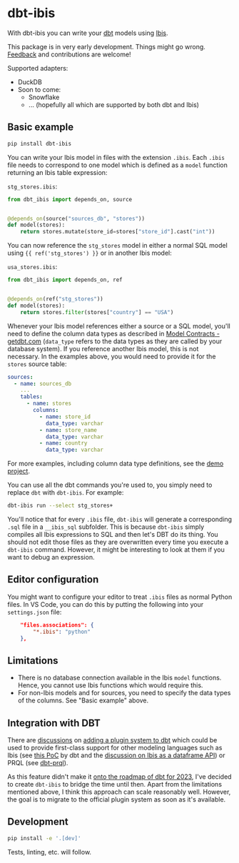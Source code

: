 # dbt-ibis
With dbt-ibis you can write your [dbt](https://www.getdbt.com/) models using [Ibis](https://ibis-project.org/).

This package is in very early development. Things might go wrong. [Feedback](https://github.com/binste/dbt-ibis/issues) and contributions are welcome!

Supported adapters:
* DuckDB
* Soon to come:
  * Snowflake
  * ... (hopefully all which are supported by both dbt and Ibis)

## Basic example
```bash
pip install dbt-ibis
```

You can write your Ibis model in files with the extension `.ibis`. Each `.ibis` file needs to correspond to one model which is defined as a `model` function returning an Ibis table expression:

`stg_stores.ibis`:
```python
from dbt_ibis import depends_on, source


@depends_on(source("sources_db", "stores"))
def model(stores):
    return stores.mutate(store_id=stores["store_id"].cast("int"))
```

You can now reference the `stg_stores` model in either a normal SQL model using `{{ ref('stg_stores') }}` or in another Ibis model:

`usa_stores.ibis`:
```python
from dbt_ibis import depends_on, ref


@depends_on(ref("stg_stores"))
def model(stores):
    return stores.filter(stores["country"] == "USA")
```

Whenever your Ibis model references either a source or a SQL model, you'll need to define the column data types as described in [Model Contracts - getdbt.com](https://docs.getdbt.com/docs/collaborate/govern/model-contracts) (`data_type` refers to the data types as they are called by your database system). If you reference another Ibis model, this is not necessary. In the examples above, you would need to provide it for the `stores` source table:

```yml
sources:
  - name: sources_db
    ...
    tables:
      - name: stores
        columns:
          - name: store_id
            data_type: varchar
          - name: store_name
            data_type: varchar
          - name: country
            data_type: varchar
```
For more examples, including column data type definitions, see the [demo project](./demo_project/jaffle_shop/).

You can use all the dbt commands you're used to, you simply need to replace `dbt` with `dbt-ibis`. For example:
```bash
dbt-ibis run --select stg_stores+
```


You'll notice that for every `.ibis` file, `dbt-ibis` will generate a corresponding `.sql` file in a `__ibis_sql` subfolder. This is because `dbt-ibis` simply compiles all Ibis expressions to SQL and then let's DBT do its thing. You should not edit those files as they are overwritten every time you execute a `dbt-ibis` command. However, it might be interesting to look at them if you want to debug an expression.

## Editor configuration
You might want to configure your editor to treat `.ibis` files as normal Python files. In VS Code, you can do this by putting the following into your `settings.json` file:
```json
    "files.associations": {
        "*.ibis": "python"
    },
```

## Limitations
* There is no database connection available in the Ibis `model` functions. Hence, you cannot use Ibis functions which would require this.
* For non-Ibis models and for sources, you need to specify the data types of the columns. See "Basic example" above.

## Integration with DBT
There are [discussions](https://github.com/dbt-labs/dbt-core/pull/5274#issuecomment-1132772028) on [adding a plugin system to dbt](https://github.com/dbt-labs/dbt-core/issues/6184) which could be used to provide first-class support for other modeling languages such as Ibis (see [this PoC](https://github.com/dbt-labs/dbt-core/pull/6296) by dbt and the [discussion on Ibis as a dataframe API](https://github.com/dbt-labs/dbt-core/discussions/5738)) or PRQL (see [dbt-prql](https://github.com/PRQL/dbt-prql)).

As this feature didn't make it [onto the roadmap of dbt for 2023](https://github.com/dbt-labs/dbt-core/blob/main/docs/roadmap/2023-02-back-to-basics.md), I've decided to create `dbt-ibis` to bridge the time until then. Apart from the limitations mentioned above, I think this approach can scale reasonably well. However, the goal is to migrate to the official plugin system as soon as it's available.


## Development
```bash
pip install -e '.[dev]'
```
Tests, linting, etc. will follow.